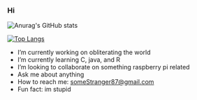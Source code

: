 ### Hi


![Anurag's GitHub stats](https://github-readme-stats.vercel.app/api?username=someStranger8&show_icons=true&theme=tokyonight)

[![Top Langs](https://github-readme-stats.vercel.app/api/top-langs/?username=someStranger8&layout=compact&theme=tokyonight)](https://github.com/someStranger8/someStranger8)



- I’m currently working on obliterating the world
- I’m currently learning C, java, and R
- I’m looking to collaborate on something raspberry pi related
- Ask me about anything
- How to reach me: someStranger87@gmail.com
- Fun fact: im stupid
